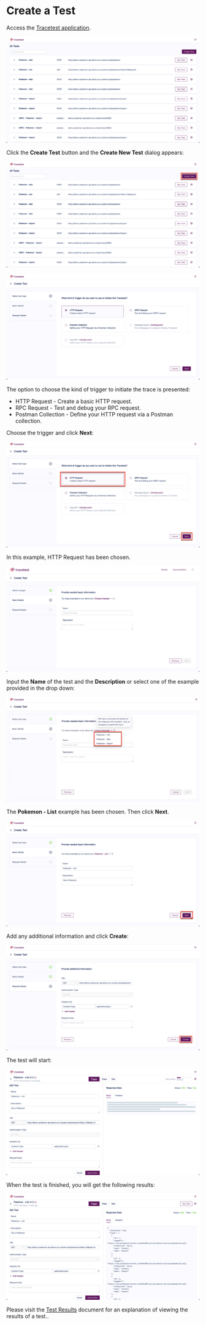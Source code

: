 # Create a Test

Access the [Tracetest application](accessing-dashboard.md).

![Main Screen](img/main-screen-0.6.png)

Click the **Create Test** button and the **Create New Test** dialog appears:

![Create a Test Button](img/create-test-button-0.6.png)

![Create a Test](img/create-test-0.6.png)

The option to choose the kind of trigger to initiate the trace is presented:

- HTTP Request - Create a basic HTTP request.
- RPC Request - Test and debug your RPC request.
- Postman Collection - Define your HTTP request via a Postman collection.

Choose the trigger and click **Next**:

![Choose Trigger](img/choose-trigger-0.6.png)

In this example, HTTP Request has been chosen.

![Choose Example](img/choose-example-0.6.png)

Input the **Name** of the test and the **Description** or select one of the example provided in the drop down:

![Choose Example Pokemon](img/choose-example-pokemon-0.6.png)

The **Pokemon - List** example has been chosen. Then click **Next**.

![Choose Example Pokemon](img/choose-example-pokemon-list-0.6.png)

Add any additional information and click **Create**:

![Create Test](img/provide-addl-information-0.6.png)

The test will start:

![Awaiting Trace](img/awaiting-trace-0.6.png)

When the test is finished, you will get the following results:

![Finished Trace](img/finished-trace-0.6.png)

Please visit the [Test Results](test-results.md) document for an explanation of viewing the results of a test..
